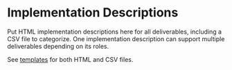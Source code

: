 # Implementation Descriptions
Put HTML implementation descriptions here for all deliverables,
including a CSV file to categorize.  One implementation description
can support multiple deliverables depending on its roles.

See [templates](../templates/TestImplementations) for both HTML and CSV files.
